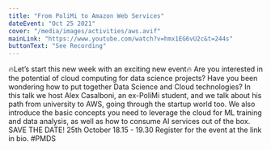 ```yaml
---
title: "From PoliMi to Amazon Web Services"
dateEvent: "Oct 25 2021"
cover: "/media/images/activities/aws.avif"
mainLink: "https://www.youtube.com/watch?v=hmx1EG6vU2c&t=244s"
buttonText: "See Recording"
---
```


🔥Let’s start this new week with an exciting new event🔥 Are you interested in the potential of cloud computing for data science projects? Have you been wondering how to put together Data Science and Cloud technologies? In this talk we host Alex Casalboni, an ex-PoliMi student, and we talk about his path from university to AWS, going through the startup world too. We also introduce the basic concepts you need to leverage the cloud for ML training and data analysis, as well as how to consume AI services out of the box. SAVE THE DATE! 25th October 18.15 - 19.30 Register for the event at the link in bio. #PMDS
